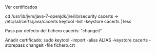 Ver certificados

cd /usr/lib/jvm/java-7-openjdk/jre/lib/security
cacerts -> /etc/ssl/certs/java/cacerts
keytool -list -keystore cacerts | less

Pass por defecto del fichero cacerts: "changeit"

Añadir certificado:
sudo keytool -import -alias ALIAS -keystore cacerts -storepass changeit -file fichero.crt

